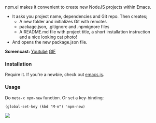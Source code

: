 npm.el makes it convenient to create new NodeJS projects within Emacs.

* It asks you project name, dependencies and Git repo. Then creates;
  * A new folder and initializes Git with remotes
  * package.json, .gitignore and .npmignore files
  * A README.md file with project title, a short installation instruction and a nice looking cat photo!
* And opens the new package.json file.

**Screencast:** [Youtube](http://www.youtube.com/watch?v=ZmKHOaSpaJk) [GIF](https://dl.dropbox.com/s/jnuo3m5w5x0q8vw/npmel.gif?token_hash=AAGVHEepAk106ilHMtw_Oh6S_t3GISDDnJM9Yof6eEh1LQ)

### Installation

Require it. If you're a newbie, check out [emacs.js](http://github.com/azer/emacs.js).

### Usage

Do `meta-x npm-new` function. Or set a key-binding:

```elisp
(global-set-key (kbd "M-n") 'npm-new)
```

![](https://dl.dropbox.com/s/9q2p5mrqnajys22/npmel.jpg?token_hash=AAHqttN9DiGl63ma8KRw-G0cdalaiMzrvrOPGnOfDslDjw)
